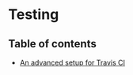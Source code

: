 # Testing

## Table of contents
- [An advanced setup for Travis CI](an_advanced_setup_for_travis_ci.md)